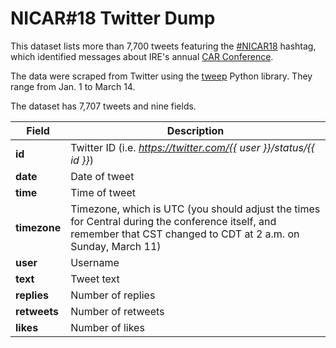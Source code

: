 # NICAR#18 Twitter Dump

This dataset lists more than 7,700 tweets featuring the [#NICAR18](https://twitter.com/search?q=%23NICAR18&src=typd) hashtag, which identified messages about IRE's annual [CAR Conference](https://ire.org/conferences/nicar18/).   

The data were scraped from Twitter using the [tweep](https://github.com/haccer/tweep) Python library. They range from Jan. 1 to March 14. 

The dataset has 7,707 tweets and nine fields. 

Field | Description
------------ | ------------- 
**id** | Twitter ID (i.e. *https://twitter.com/{{ user }}/status/{{ id }}*)
**date** | Date of tweet
**time** | Time of tweet
**timezone** | Timezone, which is UTC (you should adjust the times for Central during the conference itself, and remember that CST changed to CDT at 2 a.m. on Sunday, March 11)
**user** | Username
**text** | Tweet text
**replies** | Number of replies
**retweets** | Number of retweets
**likes** | Number of likes